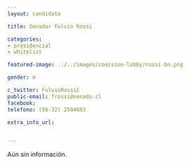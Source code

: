 ```yaml
---
layout: candidato

title: Senador Fulvio Rossi

categories: 
- presidencial
- whitelist

featured-image: ../../images/comision-lobby/rossi-bn.png

gender: m

c_twitter: FulvioRossiC
public-email: frossi@senado.cl
facebook: 
telefono: (56-32) 2504683

extra_info_url: 


---
```


Aún sin información.

